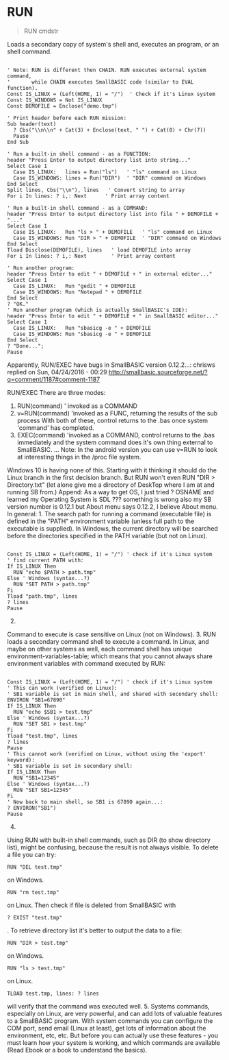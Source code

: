# RUN

> RUN cmdstr

Loads a secondary copy of system's shell and, executes an program, or an shell command.


~~~

' Note: RUN is different then CHAIN. RUN executes external system command,
'       while CHAIN executes SmallBASIC code (similar to EVAL function).
Const IS_LINUX = (Left(HOME, 1) = "/")  ' Check if it's Linux system
Const IS_WINDOWS = Not IS_LINUX
Const DEMOFILE = Enclose("demo.tmp")

' Print header before each RUN mission:
Sub header(text)
  ? Cbs("\\n\\n" + Cat(3) + Enclose(text, " ") + Cat(0) + Chr(7))
  Pause
End Sub

' Run a built-in shell command - as a FUNCTION:
header "Press Enter to output directory list into string..."
Select Case 1
  Case IS_LINUX:   lines = Run("ls")   ' "ls" command on Linux
  Case IS_WINDOWS: lines = Run("DIR")  ' "DIR" command on Windows
End Select
Split lines, Cbs("\\n"), lines   ' Convert string to array
For i In lines: ? i,: Next      ' Print array content

' Run a built-in shell command - as a COMMAND:
header "Press Enter to output directory list into file " + DEMOFILE + "..."
Select Case 1
  Case IS_LINUX:   Run "ls > " + DEMOFILE   ' "ls" command on Linux
  Case IS_WINDOWS: Run "DIR > " + DEMOFILE  ' "DIR" command on Windows
End Select
Tload Disclose(DEMOFILE), lines   ' load DEMOFILE into array
For i In lines: ? i,: Next        ' Print array content

' Run another program:
header "Press Enter to edit " + DEMOFILE + " in external editor..."
Select Case 1
  Case IS_LINUX:   Run "gedit " + DEMOFILE
  Case IS_WINDOWS: Run "Notepad " + DEMOFILE
End Select
? "OK."
' Run another program (which is actually SmallBASIC's IDE):
header "Press Enter to edit " + DEMOFILE + " in SmallBASIC editor..."
Select Case 1
  Case IS_LINUX:   Run "sbasicg -e " + DEMOFILE
  Case IS_WINDOWS: Run "sbasicg -e " + DEMOFILE
End Select
? "Done...";
Pause

~~~

Apparently, RUN/EXEC have bugs in SmallBASIC version 0.12.2...:
chrisws replied on Sun, 04/24/2016 - 00:29 http://smallbasic.sourceforge.net/?q=comment/1187#comment-1187
> 
RUN/EXEC
There are three modes:
1. RUN(command) ' invoked as a COMMAND
2. v=RUN(command) 'invoked as a FUNC, returning the results of the sub process
With both of these, control returns to the .bas once system 'command' has completed.
3. EXEC(command) 'invoked as a COMMAND, control returns to the .bas immediately and the system command does it's own thing external to SmallBASIC.
...
Note: In the android version you can use v=RUN to look at interesting things in the /proc file system.

Windows 10 is having none of this. Starting with it thinking it should do the Linux branch in the first decision branch.
But RUN won't even RUN "DIR > Directory.txt" (let alone give me a directory of DeskTop where I am at and running SB from.)
Append: As a way to get OS, I just tried 
? OSNAME
and learned my Operating System is SDL ??? something is wrong
also my SB version number is 0.12.1 but About menu says 0.12.2, I believe About menu.
In general:
1.
The search path for running a command (executable file) is defined in the "PATH" environment variable (unless full path to the executable is supplied). In Windows, the current directory will be searched before the directories specified in the PATH variable (but not on Linux).

~~~

Const IS_LINUX = (Left(HOME, 1) = "/") ' check if it's Linux system
' find current PATH with:
If IS_LINUX Then
  RUN "echo $PATH > path.tmp"
Else ' Windows (syntax...?)
  RUN "SET PATH > path.tmp"
Fi
Tload "path.tmp", lines
? lines
Pause

~~~

2. 
Command to execute is case sensitive on Linux (not on Windows).
3.
RUN loads a secondary command shell to execute a command. In Linux, and maybe on other systems as well, each command shell has unique environment-variables-table; which means that you cannot always share environment variables with command executed by RUN:

~~~

Const IS_LINUX = (Left(HOME, 1) = "/") ' check if it's Linux system
' This can work (verified on Linux):
' SB1 variable is set in main shell, and shared with secondary shell:
ENVIRON "SB1=67890"
If IS_LINUX Then
  RUN "echo $SB1 > test.tmp" 
Else ' Windows (syntax...?)
  RUN "SET SB1 > test.tmp" 
Fi
Tload "test.tmp", lines
? lines
Pause
' This cannot work (verified on Linux, without using the 'export' keyword):
' SB1 variable is set in secondary shell:
If IS_LINUX Then
  RUN "SB1=12345"   
Else ' Windows (syntax...?)
  RUN "SET SB1=12345" 
Fi
' Now back to main shell, so SB1 is 67890 again...:
? ENVIRON("SB1")     
Pause

~~~

4.
Using RUN with built-in shell commands, such as DIR (to show directory list), might be confusing, because the result is not always visible.
To delete a file you can try: 

~~~
RUN "DEL test.tmp"
~~~
 on Windows. 

~~~
RUN "rm test.tmp"
~~~
 on Linux. 
Then check if file is deleted from SmallBASIC with 
~~~
? EXIST "test.tmp"
~~~
.
To retrieve directory list it's better to output the data to a file:

~~~
RUN "DIR > test.tmp"
~~~
 on Windows.

~~~
RUN "ls > test.tmp"
~~~
 on Linux.

~~~
TLOAD test.tmp, lines: ? lines
~~~
 will verify that the command was executed well.
5. 
Systems commands, especially on Linux, are very powerful, and can add lots of valuable features to a SmallBASIC program. With system commands you can configure the COM port, send email (Linux at least), get lots of information about the environment, etc, etc.
But before you can actually use these features - you must learn how your system is working, and which commands are available (Read Ebook or a book to understand the basics).


